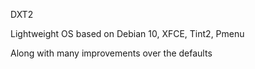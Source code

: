DXT2

Lightweight OS based on Debian 10, XFCE, Tint2, Pmenu

Along with many improvements over the defaults
